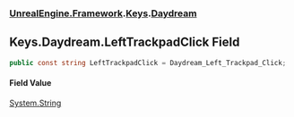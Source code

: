 ### [UnrealEngine.Framework](UnrealEngine_Framework.md 'UnrealEngine.Framework').[Keys](Keys.md 'UnrealEngine.Framework.Keys').[Daydream](Keys_Daydream.md 'UnrealEngine.Framework.Keys.Daydream')
## Keys.Daydream.LeftTrackpadClick Field
```csharp
public const string LeftTrackpadClick = Daydream_Left_Trackpad_Click;
```
#### Field Value
[System.String](https://docs.microsoft.com/en-us/dotnet/api/System.String 'System.String')
